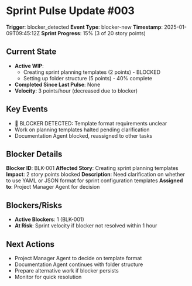 # Sprint Pulse Update #003

**Trigger**: blocker_detected
**Event Type**: blocker-new
**Timestamp**: 2025-01-09T09:45:12Z
**Sprint Progress**: 15% (3 of 20 story points)

## Current State
- **Active WIP**: 
  - Creating sprint planning templates (2 points) - BLOCKED
  - Setting up folder structure (5 points) - 40% complete
- **Completed Since Last Pulse**: None
- **Velocity**: 3 points/hour (decreased due to blocker)

## Key Events
- 🚫 BLOCKER DETECTED: Template format requirements unclear
- Work on planning templates halted pending clarification
- Documentation Agent blocked, reassigned to other tasks

## Blocker Details
**Blocker ID**: BLK-001
**Affected Story**: Creating sprint planning templates
**Impact**: 2 story points blocked
**Description**: Need clarification on whether to use YAML or JSON format for sprint configuration templates
**Assigned to**: Project Manager Agent for decision

## Blockers/Risks
- **Active Blockers**: 1 (BLK-001)
- **At Risk**: Sprint velocity if blocker not resolved within 1 hour

## Next Actions
- Project Manager Agent to decide on template format
- Documentation Agent continues with folder structure
- Prepare alternative work if blocker persists
- Monitor for quick resolution